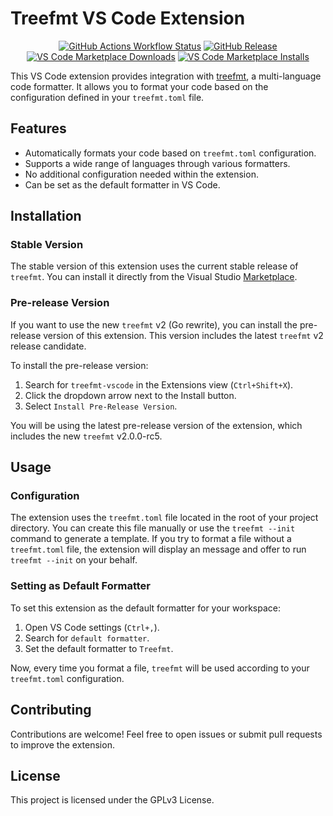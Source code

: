 # Treefmt VS Code Extension

<p align="center">

<a href="https://github.com/isbecker/treefmt-vscode/actions/workflows/release.yml">
    <img alt="GitHub Actions Workflow Status" src="https://img.shields.io/github/actions/workflow/status/isbecker/treefmt-vscode/release.yml"></a>
  <a href="https://github.com/isbecker/treefmt-vscode/releases">
    <img alt="GitHub Release" src="https://img.shields.io/github/v/release/isbecker/treefmt-vscode?include_prereleases">
</a>
  <a href="https://marketplace.visualstudio.com/items?itemName=ibecker.treefmt-vscode">
    <img alt="VS Code Marketplace Downloads" src="https://img.shields.io/visual-studio-marketplace/d/ibecker.treefmt-vscode"></a>
  <a href="https://marketplace.visualstudio.com/items?itemName=ibecker.treefmt-vscode">
    <img alt="VS Code Marketplace Installs" src="https://img.shields.io/visual-studio-marketplace/i/ibecker.treefmt-vscode"></a>
</p>

This VS Code extension provides integration with [treefmt](https://github.com/numtide/treefmt), a multi-language code formatter. It allows you to format your code based on the configuration defined in your `treefmt.toml` file.

## Features

- Automatically formats your code based on `treefmt.toml` configuration.
- Supports a wide range of languages through various formatters.
- No additional configuration needed within the extension.
- Can be set as the default formatter in VS Code.

## Installation

### Stable Version

The stable version of this extension uses the current stable release of `treefmt`. You can install it directly from the Visual Studio [Marketplace](https://marketplace.visualstudio.com/items?itemName=ibecker.treefmt-vscode).

### Pre-release Version

If you want to use the new `treefmt` v2 (Go rewrite), you can install the pre-release version of this extension. This version includes the latest `treefmt` v2 release candidate.

To install the pre-release version:

1. Search for `treefmt-vscode` in the Extensions view (`Ctrl+Shift+X`).
1. Click the dropdown arrow next to the Install button.
1. Select `Install Pre-Release Version`.

You will be using the latest pre-release version of the extension, which includes the new `treefmt` v2.0.0-rc5.

## Usage

### Configuration

The extension uses the `treefmt.toml` file located in the root of your project directory.
You can create this file manually or use the `treefmt --init` command to generate a template.
If you try to format a file without a `treefmt.toml` file, the extension will display an message and offer
to run `treefmt --init` on your behalf.

### Setting as Default Formatter

To set this extension as the default formatter for your workspace:

1. Open VS Code settings (`Ctrl+,`).
1. Search for `default formatter`.
1. Set the default formatter to `Treefmt`.

Now, every time you format a file, `treefmt` will be used according to your `treefmt.toml` configuration.

## Contributing

Contributions are welcome! Feel free to open issues or submit pull requests to improve the extension.

## License

This project is licensed under the GPLv3 License.
